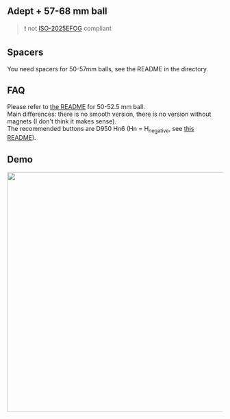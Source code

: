 ## Adept + 57-68 mm ball

> ❗️ not [ISO-2025EFOG](https://github.com/efogdev/ISO-2025EFOG) compliant

## Spacers

You need spacers for 50-57mm balls, see the README in the directory.

## FAQ

Please refer to [the README](https://github.com/adept-anyball/mod/blob/master/50-52.5mm%20ball/README.md) for 50-52.5 mm ball. \
Main differences: there is no smooth version, there is no version without magnets (I don't think it makes sense). \
The recommended buttons are D950 Hn6 (Hn = H<sub>negative</sub>, see [this README](https://github.com/adept-anyball/mod/blob/master/50-52.5mm%20ball/rev%202/raised-buttons/README.md)).

## Demo

<img src='https://github.com/user-attachments/assets/b444aa28-2a66-43e9-b1cf-f955b70abfa2' width='560' />
